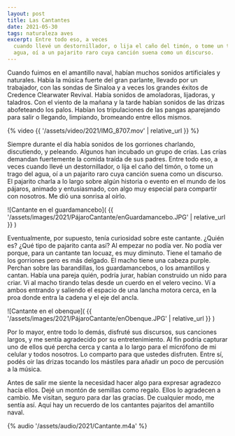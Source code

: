 ```yaml
---
layout: post
title: Las Cantantes
date: 2021-05-30
tags: naturaleza aves
excerpt: Entre todo eso, a veces
  cuando llevé un destornillador, o lija el caño del timón, o tome un trago del
  agua, oí a un pajarito raro cuya canción suena como un discurso.
---
```


Cuando fuimos en el amantillo naval, habían muchos sonidos artificiales y
naturales. Había la música fuerte del gran parlante, llevado por un trabajador,
con las sondas de Sinaloa y a veces los grandes éxitos de Credence Clearwater
Revival. Había sonidos de amoladoras, lijadoras, y taladros. Con el
viento de la mañana y la tarde habían sonidos de las drizas abofeteando los
palos. Habían los tripulaciones de las pangas aparejando para salir o llegando,
limpiando, bromeando entre ellos mismos.

{% video {{ '/assets/video/2021/IMG_8707.mov' | relative_url }} %}

Siempre durante el día había sonidos de los gorriones charlando, discutiendo, y
peleando. Algunos han incubado un grupo de crías. Las crías demandan
fuertemente la comida traída de sus padres. Entre todo eso, a veces
cuando llevé un destornillador, o lija el caño del timón, o tome un trago del
agua, oí a un pajarito raro cuya canción suena como un discurso. El pajarito
charla a lo largo sobre algún historia o evento en el mundo de los pájaros,
animado y entusiasmado, con algo muy especial para compartir con nosotros. Me
dió una sonrisa al oírlo.

![Cantante en el guardamancebo](
  {{ '/assets/images/2021/PájaroCantante/enGuardamancebo.JPG' | relative_url }}
)

Eventualmente, por supuesto, tenía curiosidad sobre este cantante. ¿Quién es?
¿Qué tipo de pajarito canta así? Al empezar no podía ver. No podía ver
porque, para un cantante tan locuaz, es muy diminuto. Tiene el tamaño de los
gorriones pero es más delgado. El macho tiene una cabeza purple. Perchan sobre
las barandillas, los guardamancebos, o los amantillos y cantan. Había una
pareja quién, podría jurar, habían construido un nido para criar. Vi al macho
tirando telas desde un cuerdo en el velero vecino. Ví a ambos entrando y
saliendo el espacio de una lancha motora cerca, en la proa
donde entra la cadena y el eje del ancla.

![Cantante en el obenque](
  {{ '/assets/images/2021/PájaroCantante/enObenque.JPG' | relative_url }}
)

Por lo mayor, entre todo lo demás, disfruté sus discursos, sus canciones largos,
y me sentía agradecido por su entretenimiento. Al fin podría capturar uno de ellos
qué percha cerca y canta a lo largo para el micrófono de mi celular y todos
nosotros. Lo comparto para que ustedes disfruten. Entre sí, podés oir las drizas
tocando los mástiles para añadir un poco de percusión a la música.

Antes de salir me siente la necesidad hacer algo para expresar agradezco hacía
ellos. Dejé un montón de semillas como regalo. Ellos lo agradecen a cambio.
Me visitan, seguro para dar las gracias. De cualquier modo, me sentía así.
Aquí hay un recuerdo de los cantantes pajaritos del amantillo naval.

{% audio '/assets/audio/2021/Cantante.m4a' %}

